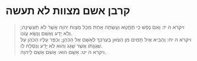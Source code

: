 # קרבן אשם מצוות לא תעשה

> ויקרא ה יז: וְאִם נֶפֶשׁ כִּי תֶחֱטָא וְעָשְׂתָה אַחַת מִכָּל מִצְוֹת יְהוָה אֲשֶׁר לֹא תֵעָשֶׂינָה; וְלֹא יָדַע וְאָשֵׁם וְנָשָׂא עֲוֹנוֹ.  
> ויקרא ה יח: וְהֵבִיא אַיִל תָּמִים מִן הַצֹּאן בְּעֶרְכְּךָ לְאָשָׁם אֶל הַכֹּהֵן; וְכִפֶּר עָלָיו הַכֹּהֵן עַל שִׁגְגָתוֹ אֲשֶׁר שָׁגָג וְהוּא לֹא יָדַע וְנִסְלַח לוֹ.  
> ויקרא ה יט: אָשָׁם הוּא:  אָשֹׁם אָשַׁם לַיהוָה.   
 

